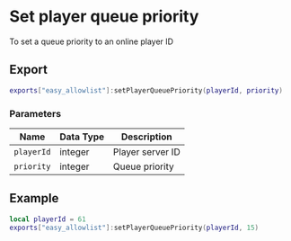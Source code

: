 # Set player queue priority

To set a queue priority to an online player ID

## Export
``` lua
exports["easy_allowlist"]:setPlayerQueuePriority(playerId, priority)
```

### Parameters

| Name              | Data Type | Description                 |
| -                 | -         | -                 |
| `playerId`         | integer    | Player server ID |
| `priority`         | integer    | Queue priority |

## Example
``` lua
local playerId = 61
exports["easy_allowlist"]:setPlayerQueuePriority(playerId, 15)
```